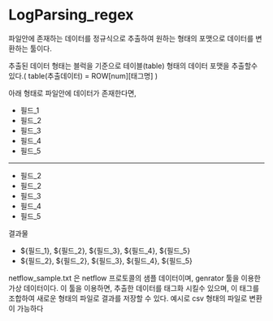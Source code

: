 # LogParsing_regex

파일안에 존재하는 데이터를 정규식으로 추출하여 원하는 형태의 포맷으로 데이터를 변환하는 툴이다.

추출된 데이터 형태는 블럭을 기준으로 테이블(table) 형태의 데이터 포맷을 추출할수 있다.( table(추출데이터) = ROW[num][태그명] )

아래 형태로 파일안에 데이터가 존재한다면,

* 필드_1
* 필드_2
* 필드_3
* 필드_4
* 필드_5
-------------------------------------
* 필드_2
* 필드_2
* 필드_3
* 필드_4
* 필드_5

결과물  
* ${필드_1}, ${필드_2}, ${필드_3}, ${필드_4}, ${필드_5}
* ${필드_2}, ${필드_2}, ${필드_3}, ${필드_4}, ${필드_5}

netflow_sample.txt 은 netflow 프로토콜의 샘플 데이터이며, genrator 툴을 이용한 가상 데이터이다.
이 툴을 이용하면, 추출한 데이터를 태그화 시킬수 있으며, 이 태그를 조합하여 새로운 형태의 파일로 결과를 저장할 수 있다.
예시로 csv 형태의 파일로 변환이 가능하다 

